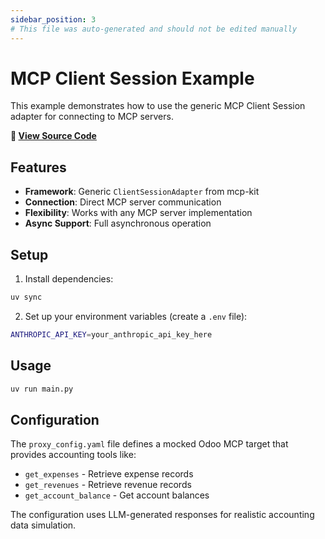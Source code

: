 ```yaml
---
sidebar_position: 3
# This file was auto-generated and should not be edited manually
---
```


# MCP Client Session Example

This example demonstrates how to use the generic MCP Client Session adapter for connecting to MCP servers.

**📂 [View Source Code](https://github.com/agentiqs/mcp-kit-python/tree/c055a091e5b08a5731d5e0e27afb013cc2ad4b3b/examples/mcp_client_session)**

## Features

- **Framework**: Generic `ClientSessionAdapter` from mcp-kit
- **Connection**: Direct MCP server communication
- **Flexibility**: Works with any MCP server implementation
- **Async Support**: Full asynchronous operation

## Setup

1. Install dependencies:
```bash
uv sync
```

2. Set up your environment variables (create a `.env` file):
```bash
ANTHROPIC_API_KEY=your_anthropic_api_key_here
```

## Usage

```bash
uv run main.py
```

## Configuration

The `proxy_config.yaml` file defines a mocked Odoo MCP target that provides accounting tools like:
- `get_expenses` - Retrieve expense records
- `get_revenues` - Retrieve revenue records
- `get_account_balance` - Get account balances

The configuration uses LLM-generated responses for realistic accounting data simulation.
